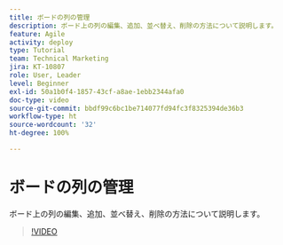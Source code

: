 ```yaml
---
title: ボードの列の管理
description: ボード上の列の編集、追加、並べ替え、削除の方法について説明します。
feature: Agile
activity: deploy
type: Tutorial
team: Technical Marketing
jira: KT-10807
role: User, Leader
level: Beginner
exl-id: 50a1b0f4-1857-43cf-a8ae-1ebb2344afa0
doc-type: video
source-git-commit: bbdf99c6bc1be714077fd94fc3f8325394de36b3
workflow-type: ht
source-wordcount: '32'
ht-degree: 100%

---
```


# ボードの列の管理

ボード上の列の編集、追加、並べ替え、削除の方法について説明します。

>[!VIDEO](https://video.tv.adobe.com/v/346570/?quality=12&learn=on&enablevpops=1)
